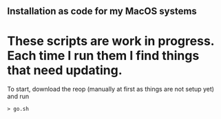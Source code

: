 ## Installation as code for my MacOS systems

# These scripts are work in progress.  Each time I run them I find things that need updating. 

To start, download the reop (manually at first as things are not setup yet) and run 

```
> go.sh
```